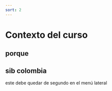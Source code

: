 ```yaml
---
sort: 2
---
```

# Contexto del curso
## porque
## sib colombia

este debe quedar de segundo en el menú lateral
